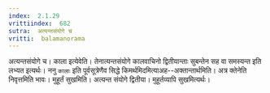 ```yaml
---
index:  2.1.29
vrittiindex:  682
sutra:  अत्यन्तसंयोगे च
vritti:  balamanorama 
---
```


अत्यन्तसंयोगे च। काला इत्येवेति। तेनात्यन्तसंयोगे कालवाचिनो द्वितीयान्ताः सुबन्तेन सह वा समस्यन्त इति लभ्यत इत्यर्थः। ननु `कालाः` इति पूर्वसूत्रेणैव सिद्धे किमर्थमिदमित्याअह--अक्तान्तार्थमिति। अत्र क्तेनेति निवृत्तमिति भावः। मुहूर्तं सुखमिति। अत्यन्त संयोगे द्वितीया। मुहूर्तव्यापि सुखमित्यर्थः। 

